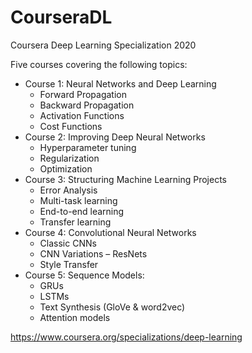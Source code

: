 # CourseraDL
Coursera Deep Learning Specialization 2020

Five courses covering the following topics:

- Course 1: Neural Networks and Deep Learning
  - Forward Propagation
  - Backward Propagation
  - Activation Functions
  - Cost Functions
- Course 2: Improving Deep Neural Networks
  - Hyperparameter tuning
  - Regularization
  - Optimization
- Course 3: Structuring Machine Learning Projects
  - Error Analysis
  - Multi-task learning
  - End-to-end learning
  - Transfer learning
- Course 4: Convolutional Neural Networks
  - Classic CNNs
  - CNN Variations – ResNets
  - Style Transfer
- Course 5: Sequence Models:
  - GRUs
  - LSTMs
  - Text Synthesis (GloVe & word2vec)
  - Attention models
  

https://www.coursera.org/specializations/deep-learning

